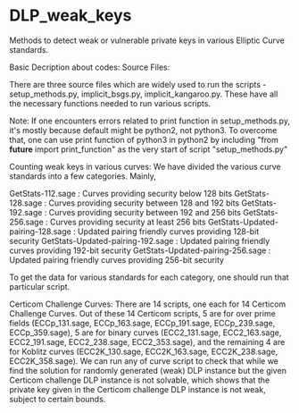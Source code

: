 # DLP_weak_keys
Methods to detect weak or vulnerable private keys in various Elliptic Curve standards.

Basic Decription about codes:
Source Files:

There are three source files which are widely used to run the scripts - setup_methods.py, implicit_bsgs.py, implicit_kangaroo.py. These have all the necessary functions needed to run various scripts.

Note: If one encounters errors related to print function in setup_methods.py, it's mostly because default might be python2, not python3. To overcome that, one can use print function of python3 in python2 by including "from __future__ import print_function" as the very start of script "setup_methods.py"


Counting weak keys in various curves:
We have divided the various curve standards into a few categories. Mainly,

GetStats-112.sage : Curves providing security below 128 bits 
GetStats-128.sage : Curves providing security between 128 and 192 bits
GetStats-192.sage : Curves providing security between 192 and 256 bits
GetStats-256.sage : Curves providing security at least 256 bits
GetStats-Updated-pairing-128.sage : Updated pairing friendly curves providing 128-bit security
GetStats-Updated-pairing-192.sage : Updated pairing friendly curves providing 192-bit security
GetStats-Updated-pairing-256.sage : Updated pairing friendly curves providing 256-bit security


To get the data for various standards for each category, one should run that particular script. 

Certicom Challenge Curves:
There are 14 scripts, one each for 14 Certicom Challenge Curves. Out of these 14 Certicom scripts, 5 are for over prime fields (ECCp_131.sage, ECCp_163.sage, ECCp_191.sage, ECCp_239.sage, ECCp_359.sage), 5 are for binary curves (ECC2_131.sage, ECC2_163.sage, ECC2_191.sage, ECC2_238.sage, ECC2_353.sage), and the remaining 4 are for Koblitz curves  (ECC2K_130.sage, ECC2K_163.sage, ECC2K_238.sage, ECC2K_358.sage). We can run any of curve script to check that while we find the solution for randomly generated (weak) DLP instance but the given Certicom challenge DLP instance is not solvable, which shows that the private key given in the Certicom challenge DLP instance is not weak, subject to certain bounds.
